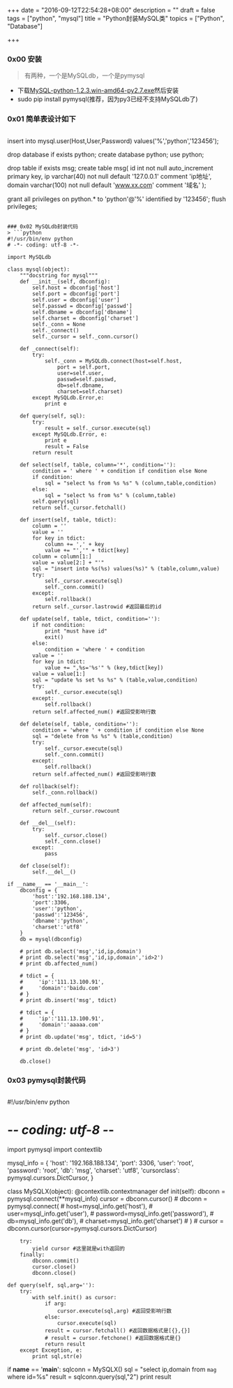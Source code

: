 +++
date = "2016-09-12T22:54:28+08:00"
description = ""
draft = false
tags = ["python", "mysql"]
title = "Python封装MySQL类"
topics = ["Python", "Database"]

+++

### 0x00 安装
> 有两种，一个是MySQLdb，一个是pymysql

* 下载[MySQL-python-1.2.3.win-amd64-py2.7.exe](http://www.codegood.com/archives/129)然后安装  
* sudo pip install pymysql(推荐，因为py3已经不支持MySQLdb了)

### 0x01 简单表设计如下
> ```
insert into mysql.user(Host,User,Password) values('%','python','123456');

drop database if exists python;
create database python;
use python;

drop table if exists msg;
create table msg(
id int not null auto_increment primary key,
ip varchar(40) not null default '127.0.0.1' comment 'ip地址',
domain varchar(100) not null default 'www.xx.com' comment '域名'
);

grant all privileges on python.* to 'python'@'%' identified by '123456';
flush privileges;
```

### 0x02 MySQLdb封装代码
> ```python
#!/usr/bin/env python
# -*- coding: utf-8 -*-

import MySQLdb

class mysql(object):
    """docstring for mysql"""
    def __init__(self, dbconfig):
        self.host = dbconfig['host']
        self.port = dbconfig['port']
        self.user = dbconfig['user']
        self.passwd = dbconfig['passwd']
        self.dbname = dbconfig['dbname']
        self.charset = dbconfig['charset']
        self._conn = None
        self._connect()
        self._cursor = self._conn.cursor()

    def _connect(self):
        try:
            self._conn = MySQLdb.connect(host=self.host,
                port = self.port,
                user=self.user,
                passwd=self.passwd,
                db=self.dbname,
                charset=self.charset)
        except MySQLdb.Error,e:
            print e
            
    def query(self, sql):
        try:
            result = self._cursor.execute(sql)
        except MySQLdb.Error, e:
            print e
            result = False
        return result

    def select(self, table, column='*', condition=''):
        condition = ' where ' + condition if condition else None
        if condition:
            sql = "select %s from %s %s" % (column,table,condition)
        else:
            sql = "select %s from %s" % (column,table)
        self.query(sql)
        return self._cursor.fetchall()

    def insert(self, table, tdict):
        column = ''
        value = ''
        for key in tdict:
            column += ',' + key
            value += "','" + tdict[key]
        column = column[1:]
        value = value[2:] + "'"
        sql = "insert into %s(%s) values(%s)" % (table,column,value)
        try:
            self._cursor.execute(sql)
            self._conn.commit()
        except:
            self.rollback()
        return self._cursor.lastrowid #返回最后的id

    def update(self, table, tdict, condition=''):
        if not condition:
            print "must have id"
            exit()
        else:
            condition = 'where ' + condition
        value = ''
        for key in tdict:
            value += ",%s='%s'" % (key,tdict[key])
        value = value[1:]
        sql = "update %s set %s %s" % (table,value,condition)
        try:
            self._cursor.execute(sql)
        except:
            self.rollback()
        return self.affected_num() #返回受影响行数

    def delete(self, table, condition=''):
        condition = 'where ' + condition if condition else None
        sql = "delete from %s %s" % (table,condition)
        try:
            self._cursor.execute(sql)
            self._conn.commit()
        except:
            self.rollback()
        return self.affected_num() #返回受影响行数

    def rollback(self):
        self._conn.rollback()

    def affected_num(self):
        return self._cursor.rowcount

    def __del__(self):
        try:
            self._cursor.close()
            self._conn.close()
        except:
            pass

    def close(self):
        self.__del__()

if __name__ == '__main__':
    dbconfig = {
        'host':'192.168.188.134',
        'port':3306,
        'user':'python',
        'passwd':'123456',
        'dbname':'python',
        'charset':'utf8'
    }
    db = mysql(dbconfig)

    # print db.select('msg','id,ip,domain')
    # print db.select('msg','id,ip,domain','id>2')
    # print db.affected_num()

    # tdict = {
    #     'ip':'111.13.100.91',
    #     'domain':'baidu.com'
    # }
    # print db.insert('msg', tdict)
    
    # tdict = {
    #     'ip':'111.13.100.91',
    #     'domain':'aaaaa.com'
    # }
    # print db.update('msg', tdict, 'id=5')

    # print db.delete('msg', 'id>3')

    db.close()
```

### 0x03 pymysql封装代码
> ```
#!/usr/bin/env python
# -*- coding: utf-8 -*-

import pymysql
import contextlib

mysql_info = {
    'host': '192.168.188.134',
    'port': 3306,
    'user': 'root',
    'password': 'root',
    'db': 'msg',
    'charset': 'utf8',
    'cursorclass': pymysql.cursors.DictCursor,
}

class MySQLX(object):
    @contextlib.contextmanager
    def init(self):
        dbconn = pymysql.connect(**mysql_info)
        cursor = dbconn.cursor()
        # dbconn = pymysql.connect(
        #     host=mysql_info.get('host'),
        #     user=mysql_info.get('user'),
        #     password=mysql_info.get('password'),
        #     db=mysql_info.get('db'),
        #     charset=mysql_info.get('charset')
        #     )
        # cursor = dbconn.cursor(cursor=pymysql.cursors.DictCursor)

        try:
            yield cursor #这里就是with返回的
        finally:
            dbconn.commit()
            cursor.close()
            dbconn.close()

    def query(self, sql,arg=''):
        try:
            with self.init() as cursor:
                if arg:
                    cursor.execute(sql,arg) #返回受影响行数
                else:
                    cursor.execute(sql)
                result = cursor.fetchall() #返回数据格式是[{},{}]
                # result = cursor.fetchone() #返回数据格式是{}
                return result
        except Exception, e:
            print sql,str(e)

if __name__ == '__main__':
    sqlconn = MySQLX()
    sql = "select ip,domain from `mag` where id=%s"
    result = sqlconn.query(sql,"2")
    print result
```
